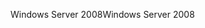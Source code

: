 <span data-ttu-id="5de00-101">Windows Server 2008</span><span class="sxs-lookup"><span data-stu-id="5de00-101">Windows Server 2008</span></span>